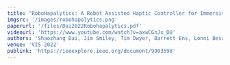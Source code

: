 ```yaml
---
title: "RoboHapalytics: A Robot Assisted Haptic Controller for Immersive Analytics"
imgsrc: '/images/robohapolytics.png'
paperurl: '/files/Dai2022Robohapalytics.pdf'
videourl: 'https://www.youtube.com/watch?v=axwCGnJx_D8'
authors: 'Shaozhang Dai, Jim Smiley, Tim Dwyer, Barrett Ens, Lonni Besancon'
venue: 'VIS 2022'
publink: 'https://ieeexplore.ieee.org/document/9903598'
---
```

